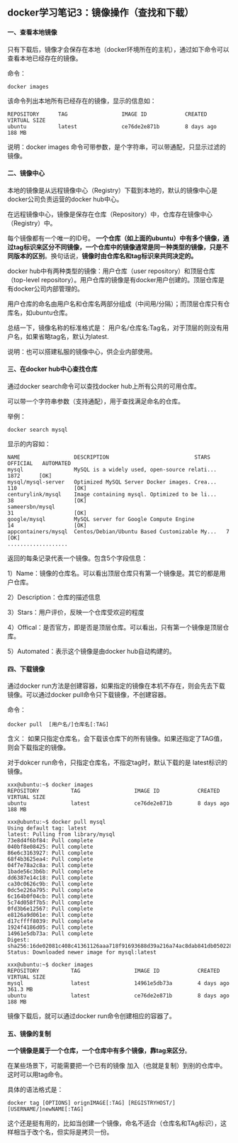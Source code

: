 ## docker学习笔记3：镜像操作（查找和下载）

#### 一、查看本地镜像

只有下载后，镜像才会保存在本地（docker环境所在的主机），通过如下命令可以查看本地已经存在的镜像。

命令：

```
docker images  
```

该命令列出本地所有已经存在的镜像，显示的信息如：

```
REPOSITORY      TAG                 IMAGE ID            CREATED             VIRTUAL SIZE
ubuntu          latest              ce76de2e871b        8 days ago          188 MB
```

说明：docker images 命令可带参数，是个字符串，可以带通配，只显示过滤的镜像。

#### 二、镜像中心

本地的镜像是从远程镜像中心（Registry）下载到本地的，默认的镜像中心是docker公司负责运营的docker hub中心。

在远程镜像中心，镜像是保存在仓库（Repository）中，仓库存在镜像中心（Registry）中。

每个镜像都有一个唯一的ID号。 **一个仓库（如上面的ubuntu）中有多个镜像，通过tag标识来区分不同镜像，一个仓库中的镜像通常是同一种类型的镜像，只是不同版本的区别**。换句话说，**镜像时由仓库名和tag标识来共同决定的。**

docker hub中有两种类型的镜像：用户仓库（user repository）和顶层仓库（top-level  repository）。用户仓库的镜像是有docker用户创建的。顶层仓库是有docker公司内部管理的。

用户仓库的命名由用户名和仓库名两部分组成（中间用/分隔）；而顶层仓库只有仓库名，如ubuntu仓库。

总结一下，镜像名称的标准格式是：  用户名/仓库名:Tag名，对于顶层的则没有用户名，如果省略tag名，默认为latest.

说明：也可以搭建私服的镜像中心，供企业内部使用。

#### 三、在docker hub中心查找仓库

通过docker search命令可以查找docker hub上所有公共的可用仓库。

可以带一个字符串参数（支持通配），用于查找满足命名的仓库。

举例：

```
docker search mysql
```

显示的内容如：

```
NAME                 DESCRIPTION                           STARS     OFFICIAL   AUTOMATED
mysql                MySQL is a widely used, open-source relati...   1872      [OK]       
mysql/mysql-server   Optimized MySQL Server Docker images. Crea...   110                  [OK]
centurylink/mysql    Image containing mysql. Optimized to be li...   38                   [OK]
sameersbn/mysql                                                            31                   [OK]
google/mysql         MySQL server for Google Compute Engine          14                   [OK]
appcontainers/mysql  Centos/Debian/Ubuntu Based Customizable My...   7                    [OK]
...................
```

返回的每条记录代表一个镜像。包含5个字段信息：

1）Name：镜像的仓库名。可以看出顶层仓库只有第一个镜像是。其它的都是用户仓库。

2）Description：仓库的描述信息

3）Stars：用户评价，反映一个仓库受欢迎的程度

4）Offical：是否官方，即是否是顶层仓库。可以看出，只有第一个镜像是顶层仓库。

5）Automated：表示这个镜像是由docker hub自动构建的。

#### 四、下载镜像

通过docker run方法是创建容器，如果指定的镜像在本机不存在，则会先去下载镜像。可以通过docker pull命令只下载镜像，不创建容器。

命令： 

```
docker pull  [用户名/]仓库名[:TAG]
```

含义： 如果只指定仓库名，会下载该仓库下的所有镜像。如果还指定了TAG值，则会下载指定的镜像。

对于dokcer run命令，只指定仓库名，不指定tag时，默认下载的是 latest标识的镜像。

```
xxx@ubuntu:~$ docker images
REPOSITORY          TAG                 IMAGE ID            CREATED             VIRTUAL SIZE
ubuntu              latest              ce76de2e871b        8 days ago          188 MB
```

```
xxx@ubuntu:~$ docker pull mysql
Using default tag: latest
latest: Pulling from library/mysql
73e8d4f6bf84: Pull complete 
040bf8e08425: Pull complete 
86e6c3163927: Pull complete 
68f4b3625ea4: Pull complete 
04f7e78a2c8a: Pull complete 
1bade56c3b6b: Pull complete 
dd6387e14c18: Pull complete 
ca30c0626c9b: Pull complete 
0dc5e226a795: Pull complete 
6c164b0f04cb: Pull complete 
5c74d058f7b5: Pull complete 
0fd3b6e12567: Pull complete 
e8126a9d061e: Pull complete 
d17cffff8039: Pull complete 
1924f4186d05: Pull complete 
14961e5db73a: Pull complete 
Digest: sha256:16de02081c408c41361126aaa718f91693688d39a216a74ac8dab841db050228
Status: Downloaded newer image for mysql:latest
```

```
xxx@ubuntu:~$ docker images
REPOSITORY          TAG                 IMAGE ID            CREATED             VIRTUAL SIZE
mysql               latest              14961e5db73a        4 days ago          361.3 MB
ubuntu              latest              ce76de2e871b        8 days ago          188 MB
```

镜像下载后，就可以通过docker run命令创建相应的容器了。

#### 五、镜像的复制

**一个镜像是属于一个仓库，一个仓库中有多个镜像，靠tag来区分**。

在某些场景下，可能需要把一个已有的镜像 加入（也就是复制）到别的仓库中。这时可以用tag命令。

具体的语法格式是：

```
docker tag [OPTIONS] orignIMAGE[:TAG] [REGISTRYHOST/][USERNAME/]newNAME[:TAG]
```

这个还是挺有用的，比如当创建一个镜像，命名不适合（仓库名和TAg标识），这样相当于改个名，但实际是拷贝一份。 